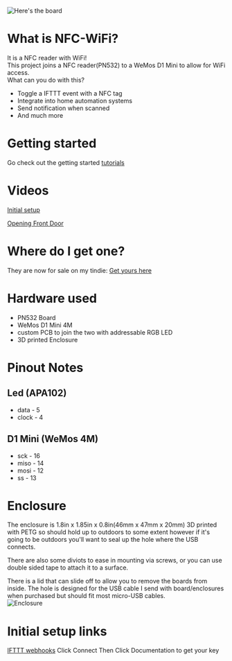 ![Here's the board](https://i.imgur.com/c3flTj5.jpg)

# What is NFC-WiFi?
It is a NFC reader with WiFi!  
This project joins a NFC reader(PN532) to a WeMos D1 Mini to allow for WiFi access.  
What can you do with this?
* Toggle a IFTTT event with a NFC tag
* Integrate into home automation systems
* Send notification when scanned
* And much more

# Getting started
Go check out the getting started [tutorials](https://www.mattvarian.com/nfc-wifi)

# Videos 
[Initial setup](https://youtu.be/GJwHEKRzi4o)

[Opening Front Door](https://www.youtube.com/watch?v=mKFkm8zK5ho)

# Where do I get one?

They are now for sale on my tindie: [Get yours here](https://www.tindie.com/products/thematthewknot/nfc-wifi-board/)

# Hardware used
* PN532 Board
* WeMos D1 Mini 4M
* custom PCB to join the two with addressable RGB LED
* 3D printed Enclosure

# Pinout Notes
## Led (APA102)
* data - 5
* clock - 4

## D1 Mini (WeMos 4M)
* sck - 16 
* miso - 14
* mosi - 12
* ss - 13

# Enclosure 
The enclosure is 1.8in x 1.85in x 0.8in(46mm x 47mm x 20mm) 3D printed with PETG so should hold up to outdoors to some extent however if it's going to be outdoors you'll want to seal up the hole where the USB connects.  

There are also some diviots to ease in mounting via screws, or you can use double sided tape to attach it to a surface.  

There is a lid that can slide off to allow you to remove the boards from inside. The hole is designed for the USB cable I send with board/enclosures when purchased but should fit most micro-USB cables.  
![Enclosure](https://i.imgur.com/oRg27Vw.png)

# Initial setup links

[IFTTT webhooks](https://ifttt.com/maker_webhooks)
Click Connect
Then Click Documentation to get your key
